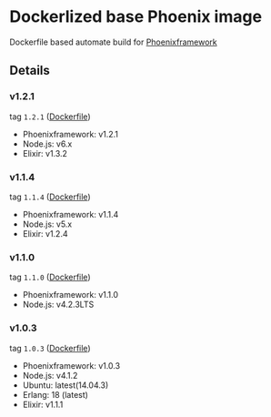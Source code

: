 # Dockerlized base Phoenix image

Dockerfile based automate build for [Phoenixframework](phoenixframework.org)

## Details

### v1.2.1

tag `1.2.1` ([Dockerfile](https://github.com/jamesbee/docker-phoenix/blob/v1.2.1/Dockerfile))

* Phoenixframework: v1.2.1
* Node.js: v6.x
* Elixir: v1.3.2

### v1.1.4

tag `1.1.4` ([Dockerfile](https://github.com/jamesbee/docker-phoenix/blob/v1.1.4/Dockerfile))

* Phoenixframework: v1.1.4
* Node.js: v5.x
* Elixir: v1.2.4

### v1.1.0

tag `1.1.0` ([Dockerfile](https://github.com/jamesbee/docker-phoenix/blob/v1.1.0/Dockerfile))

* Phoenixframework: v1.1.0
* Node.js: v4.2.3LTS

### v1.0.3

tag `1.0.3` ([Dockerfile](https://github.com/jamesbee/docker-phoenix/blob/v1.0.4/Dockerfile))

* Phoenixframework: v1.0.3
* Node.js: v4.1.2
* Ubuntu: latest(14.04.3)
* Erlang: 18 (latest)
* Elixir: v1.1.1
